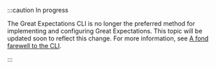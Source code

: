 :::caution In progress

The Great Expectations CLI is no longer the preferred method for implementing and configuring Great Expectations. This topic will be updated soon to reflect this change. For more information, see [A fond farewell to the CLI](https://greatexpectations.io/blog/a-fond-farewell-to-the-cli).

:::
